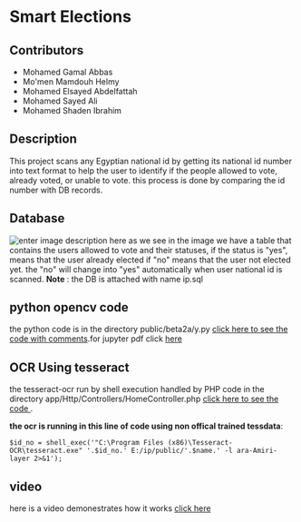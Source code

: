 # Smart Elections
## Contributors
- Mohamed Gamal Abbas
- Mo'men Mamdouh Helmy
- Mohamed Elsayed Abdelfattah
- Mohamed Sayed Ali
- Mohamed Shaden Ibrahim
## Description
This project scans any Egyptian national id by getting its national id number into text format to help the user to identify if the people allowed to vote, already voted, or unable to vote. this process is done by comparing the id number with DB records.
## Database
![enter image description here](https://i.ibb.co/LYG67Y6/Untitled.png)
as we see in the image we have a table that contains the users allowed to vote and their statuses, if the status is "yes", means that the user already elected if "no" means that the user not elected yet. the "no" will change into "yes" automatically when user national id is scanned.
**Note** : the DB is attached with name ip.sql
## python opencv code
the python code is in the directory public/beta2a/y.py [click here to see the code with comments](https://github.com/mmo7amed2010/smartElections/blob/master/public/beta2a/y.py).for jupyter pdf click [here](https://ufile.io/1cr461v0)
## OCR Using tesseract
the tesseract-ocr run by shell execution handled by PHP code in the directory app/Http/Controllers/HomeController.php [click here to see the code ](https://github.com/mmo7amed2010/smartElections/blob/master/app/Http/Controllers/HomeController.php).

 **the ocr is running in this line of code using non offical trained tessdata**:

    $id_no = shell_exec('"C:\Program Files (x86)\Tesseract-OCR\tesseract.exe" '.$id_no.' E:/ip/public/'.$name.' -l ara-Amiri-layer 2>&1');

## video
here is a video demonestrates how it works [click here](https://www.youtube.com/watch?v=T7oyJq11G7Y)
